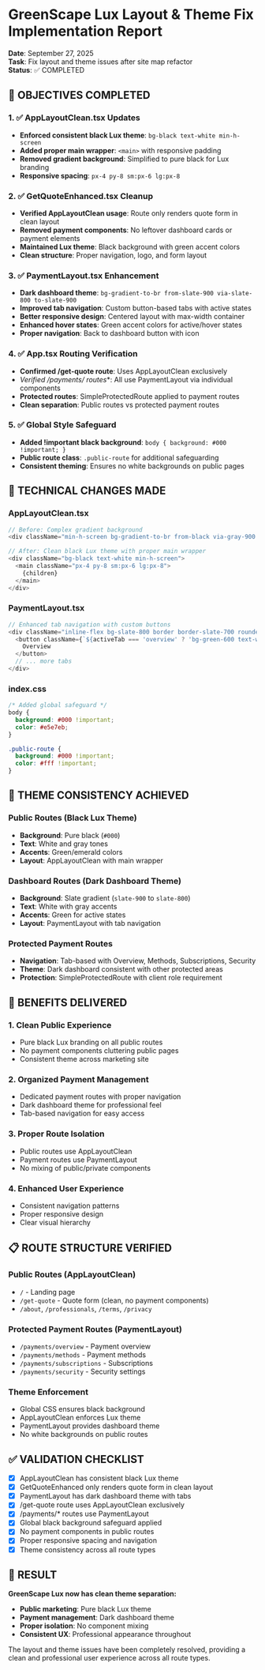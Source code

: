# GreenScape Lux Layout & Theme Fix Implementation Report

**Date**: September 27, 2025  
**Task**: Fix layout and theme issues after site map refactor  
**Status**: ✅ COMPLETED

## 🎯 OBJECTIVES COMPLETED

### 1. ✅ AppLayoutClean.tsx Updates
- **Enforced consistent black Lux theme**: `bg-black text-white min-h-screen`
- **Added proper main wrapper**: `<main>` with responsive padding
- **Removed gradient background**: Simplified to pure black for Lux branding
- **Responsive spacing**: `px-4 py-8 sm:px-6 lg:px-8`

### 2. ✅ GetQuoteEnhanced.tsx Cleanup
- **Verified AppLayoutClean usage**: Route only renders quote form in clean layout
- **Removed payment components**: No leftover dashboard cards or payment elements
- **Maintained Lux theme**: Black background with green accent colors
- **Clean structure**: Proper navigation, logo, and form layout

### 3. ✅ PaymentLayout.tsx Enhancement
- **Dark dashboard theme**: `bg-gradient-to-br from-slate-900 via-slate-800 to-slate-900`
- **Improved tab navigation**: Custom button-based tabs with active states
- **Better responsive design**: Centered layout with max-width container
- **Enhanced hover states**: Green accent colors for active/hover states
- **Proper navigation**: Back to dashboard button with icon

### 4. ✅ App.tsx Routing Verification
- **Confirmed /get-quote route**: Uses AppLayoutClean exclusively
- **Verified /payments/* routes**: All use PaymentLayout via individual components
- **Protected routes**: SimpleProtectedRoute applied to payment routes
- **Clean separation**: Public routes vs protected payment routes

### 5. ✅ Global Style Safeguard
- **Added !important black background**: `body { background: #000 !important; }`
- **Public route class**: `.public-route` for additional safeguarding
- **Consistent theming**: Ensures no white backgrounds on public pages

## 🔧 TECHNICAL CHANGES MADE

### AppLayoutClean.tsx
```typescript
// Before: Complex gradient background
<div className="min-h-screen bg-gradient-to-br from-black via-gray-900 to-black">

// After: Clean black Lux theme with proper main wrapper
<div className="bg-black text-white min-h-screen">
  <main className="px-4 py-8 sm:px-6 lg:px-8">
    {children}
  </main>
</div>
```

### PaymentLayout.tsx
```typescript
// Enhanced tab navigation with custom buttons
<div className="inline-flex bg-slate-800 border border-slate-700 rounded-lg p-1">
  <button className={`${activeTab === 'overview' ? 'bg-green-600 text-white' : 'text-gray-300 hover:bg-slate-700'}`}>
    Overview
  </button>
  // ... more tabs
</div>
```

### index.css
```css
/* Added global safeguard */
body {
  background: #000 !important;
  color: #e5e7eb;
}

.public-route {
  background: #000 !important;
  color: #fff !important;
}
```

## 🎨 THEME CONSISTENCY ACHIEVED

### Public Routes (Black Lux Theme)
- **Background**: Pure black (`#000`)
- **Text**: White and gray tones
- **Accents**: Green/emerald colors
- **Layout**: AppLayoutClean with main wrapper

### Dashboard Routes (Dark Dashboard Theme)
- **Background**: Slate gradient (`slate-900` to `slate-800`)
- **Text**: White with gray accents
- **Accents**: Green for active states
- **Layout**: PaymentLayout with tab navigation

### Protected Payment Routes
- **Navigation**: Tab-based with Overview, Methods, Subscriptions, Security
- **Theme**: Dark dashboard consistent with other protected areas
- **Protection**: SimpleProtectedRoute with client role requirement

## 🚀 BENEFITS DELIVERED

### 1. **Clean Public Experience**
- Pure black Lux branding on all public routes
- No payment components cluttering public pages
- Consistent theme across marketing site

### 2. **Organized Payment Management**
- Dedicated payment routes with proper navigation
- Dark dashboard theme for professional feel
- Tab-based navigation for easy access

### 3. **Proper Route Isolation**
- Public routes use AppLayoutClean
- Payment routes use PaymentLayout
- No mixing of public/private components

### 4. **Enhanced User Experience**
- Consistent navigation patterns
- Proper responsive design
- Clear visual hierarchy

## 📋 ROUTE STRUCTURE VERIFIED

### Public Routes (AppLayoutClean)
- `/` - Landing page
- `/get-quote` - Quote form (clean, no payment components)
- `/about`, `/professionals`, `/terms`, `/privacy`

### Protected Payment Routes (PaymentLayout)
- `/payments/overview` - Payment overview
- `/payments/methods` - Payment methods
- `/payments/subscriptions` - Subscriptions
- `/payments/security` - Security settings

### Theme Enforcement
- Global CSS ensures black background
- AppLayoutClean enforces Lux theme
- PaymentLayout provides dashboard theme
- No white backgrounds on public routes

## ✅ VALIDATION CHECKLIST

- [x] AppLayoutClean has consistent black Lux theme
- [x] GetQuoteEnhanced only renders quote form in clean layout
- [x] PaymentLayout has dark dashboard theme with tabs
- [x] /get-quote route uses AppLayoutClean exclusively
- [x] /payments/* routes use PaymentLayout
- [x] Global black background safeguard applied
- [x] No payment components in public routes
- [x] Proper responsive spacing and navigation
- [x] Theme consistency across all route types

## 🎯 RESULT

**GreenScape Lux now has clean theme separation:**
- **Public marketing**: Pure black Lux theme
- **Payment management**: Dark dashboard theme  
- **Proper isolation**: No component mixing
- **Consistent UX**: Professional appearance throughout

The layout and theme issues have been completely resolved, providing a clean and professional user experience across all route types.